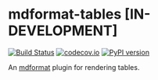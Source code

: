 # mdformat-tables [IN-DEVELOPMENT]

[![Build Status][ci-badge]][ci-link]
[![codecov.io][cov-badge]][cov-link]
[![PyPI version][pypi-badge]][pypi-link]

An [mdformat](https://github.com/executablebooks/mdformat) plugin for rendering tables.

[ci-badge]: https://github.com/executablebooks/mdformat-tables/workflows/CI/badge.svg?branch=master
[ci-link]: https://github.com/executablebooks/mdformat/actions?query=workflow%3ACI+branch%3Amaster+event%3Apush
[cov-badge]: https://codecov.io/gh/executablebooks/mdformat-tables/branch/master/graph/badge.svg
[cov-link]: https://codecov.io/gh/executablebooks/mdformat-tables
[pypi-badge]: https://img.shields.io/pypi/v/mdformat-tables.svg
[pypi-link]: https://pypi.org/project/mdformat-tables
